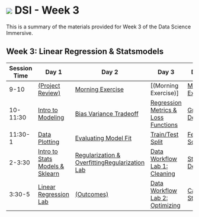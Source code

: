 # ![](https://ga-dash.s3.amazonaws.com/production/assets/logo-9f88ae6c9c3871690e33280fcf557f33.png) DSI - Week 3

This is a summary of the materials provided for Week 3 of the Data Science Immersive.

## Week 3: Linear Regression & Statsmodels

Session Time | Day 1 | Day 2 | Day 3 | Day 4 | Day 5
 --- | --- | --- | --- | ---  | ---
9-10 | [(Project Review)][3-1A]                  | [Morning Exercise][3-2A]               | [(Morning Exercise)]                          | [Morning Exercise][3-4A]    | [(Reflection)][3-5A]
10-11:30 | [Intro to Modeling][3-1B]             | [Bias Variance Tradeoff][3-2B]         | [Regression Metrics & Loss Functions][3-3B] | [Gradient Descent][3-4B]    | [Stakeholder Analysis][3-5B]
11:30-1 | [Data Plotting][3-1C]                  | [Evaluating Model Fit][3-2C]           | [Train/Test Split][3-3C]                    | [Feature Scaling][3-4C]     | [Presenting to Stakeholders][3-5C]
2-3:30 | [Intro to Stats Models & Sklearn][3-1D] | [Regularization & Overfitting][3-2D][Regularization Lab][3-2E]     | [Data Workflow Lab 1: Cleaning][3-3D]       | [Study Design][3-4D]        | [+Instructor Choice][3-5D]
3:30-5 | [Linear Regression Lab][3-1E]           | [(Outcomes)][3-3A]             | [Data Workflow Lab 2: Optimizing][3-3E]     | [Case Study][3-4E]          | [Project 3: Presentations][3-5E]


[3-1A]: ./instructor-contributions/
[3-1B]: 1.1-lesson
[3-1C]: 1.2-lab
[3-1D]: 1.3-lesson
[3-1E]: 1.4-lab
[3-1F]: ./instructor-contributions/

[3-2A]: ./instructor-contributions/
[3-2B]: 2.1-lesson
[3-2C]: 2.2-lab
[3-2D]: 2.3-lesson
[3-2E]: 2.4-lab
[3-2F]: ./instructor-contributions/

[3-3A]: #
[3-3B]: 3.1-lesson
[3-3C]: 3.2-lesson
[3-3D]: 3.3-lab
[3-3E]: 3.4-lab
[3-3F]: ./instructor-contributions/

[3-4A]: ./instructor-contributions/
[3-4B]: 4.1-lesson
[3-4C]: 4.2-lab
[3-4D]: 4.3-lesson
[3-4E]: 4.4-lab
[3-4F]: ./instructor-contributions/

[3-5A]: ../recurring-materials/reflection
[3-5B]: 5.1-lesson
[3-5C]: 5.2-lab
[3-5D]: ./instructor-contributions/
[3-5E]: ../recurring-materials/project-show-and-tell
[3-5F]: ./instructor-contributions/
